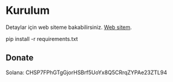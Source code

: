 # Kurulum

Detaylar için web siteme bakabilirsiniz. [Web sitem](https://varpos.com.tr/).

pip install -r requirements.txt

## Donate

Solana: CHSP7FPhGTgGjorHSBrf5UoYx8Q5CRrqZYPAe23ZTL94
